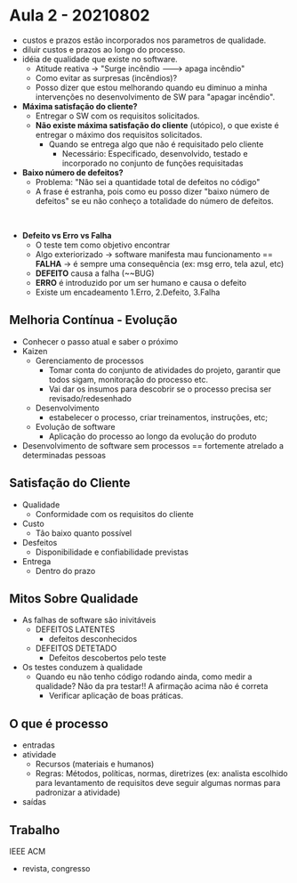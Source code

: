 # Aula 2 - 20210802
- custos e prazos estão incorporados nos parametros de qualidade.
- diluir custos e prazos ao longo do processo.
- idéia de qualidade que existe no software.
	- Atitude reativa -> "Surge incêndio ---> apaga incêndio"
	- Como evitar as surpresas (incêndios)? 
	- Posso dizer que estou melhorando quando eu diminuo a minha intervenções no desenvolvimento de SW para "apagar incêndio".
- **Máxima satisfação do cliente?**
	- Entregar o SW com os requisitos solicitados.
	- **Não existe máxima satisfação do cliente** (utópico), o que existe é entregar o máximo dos requisitos solicitados.
		- Quando se entrega algo que não é requisitado pelo cliente 
			- Necessário: Especificado, desenvolvido, testado e incorporado no conjunto de funções requisitadas
- **Baixo número de defeitos?**
	- Problema: "Não sei a quantidade total de defeitos no código"
	- A frase é estranha, pois como eu posso dizer "baixo número de defeitos" se eu não conheço a totalidade do número de defeitos.

<br> 

- **Defeito vs Erro vs Falha**
	- O teste tem como objetivo encontrar 
	- Algo exteriorizado -> software manifesta mau funcionamento == **FALHA** -> é sempre uma consequência (ex: msg erro, tela azul, etc)
	- **DEFEITO** causa a falha (~~BUG)
	- **ERRO** é introduzido por um ser humano e causa o defeito
	- Existe um encadeamento 1.Erro, 2.Defeito, 3.Falha

## Melhoria Contínua - Evolução
- Conhecer o passo atual e saber o próximo
- Kaizen
	- Gerenciamento de processos
		- Tomar conta do conjunto de atividades do projeto, garantir que todos sigam, monitoração do processo etc. 
		- Vai dar os insumos para descobrir se o processo precisa ser revisado/redesenhado
	- Desenvolvimento
		- estabelecer o processo, criar treinamentos, instruções, etc;
	- Evolução de software
		- Aplicação do processo ao longo da evolução do produto
- Desenvolvimento de software sem processos == fortemente atrelado a determinadas pessoas

## Satisfação do Cliente
- Qualidade
	- Conformidade com os requisitos do cliente
- Custo
	- Tão baixo quanto possível
- Desfeitos
	- Disponibilidade e confiabilidade previstas
- Entrega
	- Dentro do prazo

## Mitos Sobre Qualidade
- As falhas de software são inivitáveis
	- DEFEITOS LATENTES
		- defeitos desconhecidos
	- DEFEITOS DETETADO
		- Defeitos descobertos pelo teste
- Os testes conduzem à qualidade
	- Quando eu não tenho código rodando ainda, como medir a qualidade? Não da pra testar!! A afirmação acima não é correta
		- Verificar aplicação de boas práticas.

## O que é processo
- entradas
- atividade
	- Recursos (materiais e humanos)
	- Regras: Métodos, políticas, normas, diretrizes (ex: analista escolhido para levantamento de requisitos deve seguir algumas normas para padronizar a atividade)
- saídas

## Trabalho
IEEE
ACM
- revista, congresso